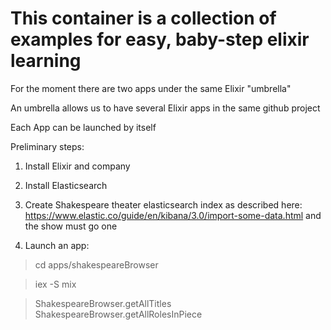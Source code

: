 # This container is a collection of examples for easy, baby-step elixir learning

For the moment there are two apps under the same Elixir "umbrella"

An umbrella allows us to have several Elixir apps in the same github project

Each App can be launched by itself

Preliminary steps:

1. Install Elixir and company

2. Install Elasticsearch

3. Create Shakespeare theater elasticsearch index as described here:
   https://www.elastic.co/guide/en/kibana/3.0/import-some-data.html
   and the show must go one

4. Launch an app:


> cd apps/shakespeareBrowser

> iex -S mix

> ShakespeareBrowser.getAllTitles
> ShakespeareBrowser.getAllRolesInPiece

